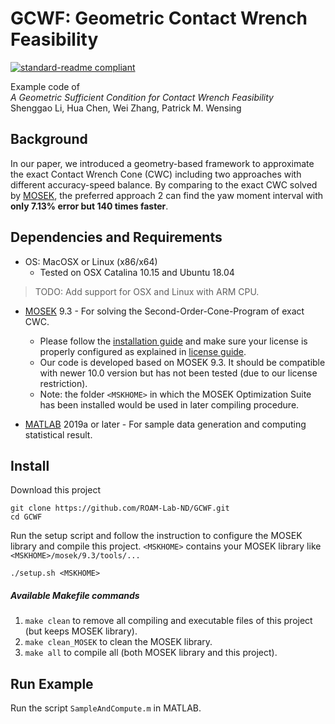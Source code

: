 # GCWF: Geometric Contact Wrench Feasibility
[![standard-readme compliant](https://img.shields.io/badge/RA--L-Reviewing-blue.svg?style=flat)](https://www.ieee-ras.org/publications/ra-l)

<!-- Verifying Contact Wrench Feasibility via Geometrical Approach. -->

Example code of \
_A Geometric Sufficient Condition for Contact Wrench Feasibility_\
Shenggao Li, Hua Chen, Wei Zhang, Patrick M. Wensing

## Background

In our paper, we introduced a geometry-based framework to approximate the exact Contact Wrench Cone (CWC) including two approaches with different accuracy-speed balance. By comparing to the exact CWC solved by [MOSEK][261d468d], the preferred approach 2 can find the yaw moment interval with **only 7.13% error but 140 times faster**. 

  [261d468d]: https://www.mosek.com "MOSEK"



## Dependencies and Requirements
- OS: MacOSX or Linux (x86/x64)
  - Tested on OSX Catalina 10.15 and Ubuntu 18.04
> TODO: Add support for OSX and Linux with ARM CPU.
- [MOSEK][261d468d] 9.3 - For solving the Second-Order-Cone-Program of exact CWC.
  - Please follow the [installation guide][24aab043] and make sure your license is properly configured as explained in [license guide][833fb562].
  - Our code is developed based on MOSEK 9.3. It should be compatible with newer 10.0 version but has not been tested (due to our license restriction).
  - Note: the folder `<MSKHOME>` in which the MOSEK Optimization Suite has been installed would be used in later compiling procedure.
- [MATLAB][4b980ec4] 2019a or later - For sample data generation and computing statistical result. 



  [4b980ec4]: https://matlab.mathworks.com "Matlab"
  [24aab043]: https://docs.mosek.com/9.3/cxxfusion/install-interface.html# "MOSEK-INSTALL"
  [833fb562]: https://docs.mosek.com/9.3/licensing/index.html "MOSEK-LICENSE"

## Install
Download this project
```
git clone https://github.com/ROAM-Lab-ND/GCWF.git
cd GCWF
```
Run the setup script and follow the instruction to configure the MOSEK library and compile this project. `<MSKHOME>` contains your MOSEK library like `<MSKHOME>/mosek/9.3/tools/...`
```
./setup.sh <MSKHOME>
```
##### Available Makefile commands
1. `make clean` to remove all compiling and executable files of this project (but keeps MOSEK library).
2. `make clean_MOSEK` to clean the MOSEK library.
3. `make all` to compile all (both MOSEK library and this project).


## Run Example 
Run the script `SampleAndCompute.m` in MATLAB.
